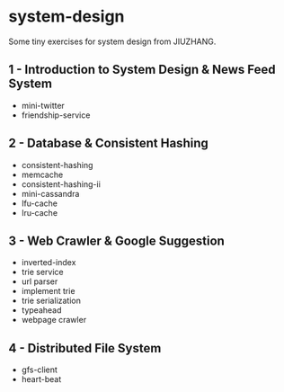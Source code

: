 # system-design
Some tiny exercises for system design from JIUZHANG.

## 1 - Introduction to System Design & News Feed System
- mini-twitter
- friendship-service

## 2 - Database & Consistent Hashing
- consistent-hashing
- memcache
- consistent-hashing-ii
- mini-cassandra
- lfu-cache
- lru-cache

## 3 - Web Crawler & Google Suggestion
- inverted-index
- trie service
- url parser
- implement trie
- trie serialization
- typeahead
- webpage crawler

## 4 - Distributed File System
- gfs-client
- heart-beat
